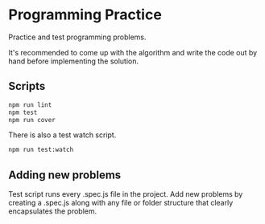 # Programming Practice

Practice and test programming problems.

It's recommended to come up with the algorithm and write the code out by hand before implementing the solution.

## Scripts

```bash
npm run lint
npm test
npm run cover
```

There is also a test watch script.

```bash
npm run test:watch
```

## Adding new problems

Test script runs every .spec.js file in the project. Add new problems by creating a .spec.js along with any file or folder structure that clearly encapsulates the problem.
